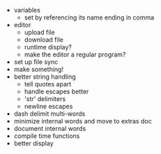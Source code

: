 - variables
  - set by referencing its name ending in comma
- editor
  - upload file
  - download file
  - runtime display?
  - make the editor a regular program?
- set up file sync
- make something!
- better string handling
  - tell quotes apart
  - handle escapes better
  - 'str' delimiters
  - newline escapes
- dash delimit multi-words
- minimize internal words and move to extras doc
- document internal words
- compile time functions
- better display
